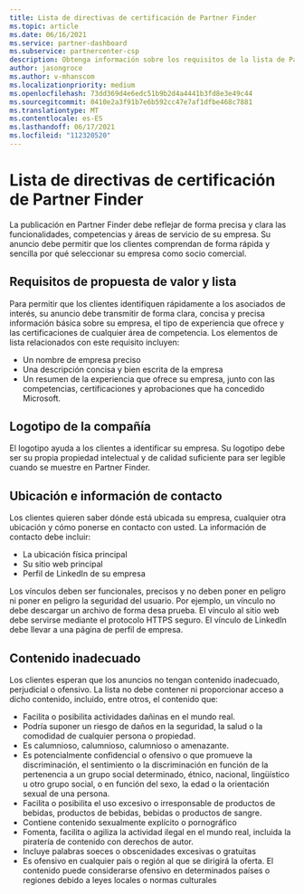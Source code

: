 ```yaml
---
title: Lista de directivas de certificación de Partner Finder
ms.topic: article
ms.date: 06/16/2021
ms.service: partner-dashboard
ms.subservice: partnercenter-csp
description: Obtenga información sobre los requisitos de la lista de Partner Finder.
author: jasongroce
ms.author: v-mhanscom
ms.localizationpriority: medium
ms.openlocfilehash: 73dd369d4e6edc51b9b2d4a4441b3fd8e3e49c44
ms.sourcegitcommit: 0410e2a3f91b7e6b592cc47e7af1dfbe468c7881
ms.translationtype: MT
ms.contentlocale: es-ES
ms.lasthandoff: 06/17/2021
ms.locfileid: "112320520"
---
```

# <a name="partner-finder-listing-certification-policies"></a>Lista de directivas de certificación de Partner Finder

La publicación en Partner Finder debe reflejar de forma precisa y clara las funcionalidades, competencias y áreas de servicio de su empresa. Su anuncio debe permitir que los clientes comprendan de forma rápida y sencilla por qué seleccionar su empresa como socio comercial.

## <a name="value-proposition-and-listing-requirements"></a>Requisitos de propuesta de valor y lista

Para permitir que los clientes identifiquen rápidamente a los asociados de interés, su anuncio debe transmitir de forma clara, concisa y precisa información básica sobre su empresa, el tipo de experiencia que ofrece y las certificaciones de cualquier área de competencia. Los elementos de lista relacionados con este requisito incluyen:

- Un nombre de empresa preciso
- Una descripción concisa y bien escrita de la empresa
- Un resumen de la experiencia que ofrece su empresa, junto con las competencias, certificaciones y aprobaciones que ha concedido Microsoft.

## <a name="company-logo"></a>Logotipo de la compañía

El logotipo ayuda a los clientes a identificar su empresa. Su logotipo debe ser su propia propiedad intelectual y de calidad suficiente para ser legible cuando se muestre en Partner Finder.

## <a name="location-and-contact-information"></a>Ubicación e información de contacto

Los clientes quieren saber dónde está ubicada su empresa, cualquier otra ubicación y cómo ponerse en contacto con usted. La información de contacto debe incluir:

- La ubicación física principal
- Su sitio web principal
- Perfil de LinkedIn de su empresa

Los vínculos deben ser funcionales, precisos y no deben poner en peligro ni poner en peligro la seguridad del usuario. Por ejemplo, un vínculo no debe descargar un archivo de forma desa prueba. El vínculo al sitio web debe servirse mediante el protocolo HTTPS seguro. El vínculo de LinkedIn debe llevar a una página de perfil de empresa.

## <a name="inappropriate-content"></a>Contenido inadecuado

Los clientes esperan que los anuncios no tengan contenido inadecuado, perjudicial o ofensivo. La lista no debe contener ni proporcionar acceso a dicho contenido, incluido, entre otros, el contenido que:

- Facilita o posibilita actividades dañinas en el mundo real.
- Podría suponer un riesgo de daños en la seguridad, la salud o la comodidad de cualquier persona o propiedad.
- Es calumnioso, calumnioso, calumnioso o amenazante.
- Es potencialmente confidencial o ofensivo o que promueve la discriminación, el sentimiento o la discriminación en función de la pertenencia a un grupo social determinado, étnico, nacional, lingüístico u otro grupo social, o en función del sexo, la edad o la orientación sexual de una persona.
- Facilita o posibilita el uso excesivo o irresponsable de productos de bebidas, productos de bebidas, bebidas o productos de sangre.
- Contiene contenido sexualmente explícito o pornográfico
- Fomenta, facilita o agiliza la actividad ilegal en el mundo real, incluida la piratería de contenido con derechos de autor.
- Incluye palabras soeces o obscenidades excesivas o gratuitas
- Es ofensivo en cualquier país o región al que se dirigirá la oferta. El contenido puede considerarse ofensivo en determinados países o regiones debido a leyes locales o normas culturales
